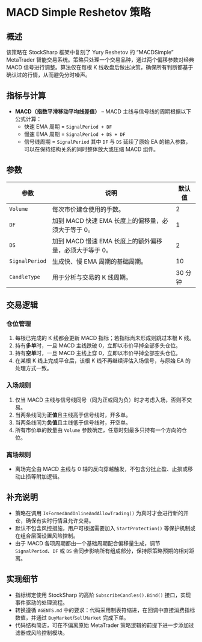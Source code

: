 # MACD Simple Reshetov 策略

## 概述
该策略在 StockSharp 框架中复刻了 Yury Reshetov 的 “MACDSimple” MetaTrader 智能交易系统。策略只处理一个交易品种，通过两个偏移参数对经典 MACD 信号进行调整。算法仅在每根 K 线收盘后做出决策，确保所有判断都基于确认过的行情，从而避免分时噪声。

## 指标与计算
- **MACD（指数平滑移动平均线差值）** – MACD 主线与信号线的周期根据以下公式计算：
  - 快速 EMA 周期 = `SignalPeriod + DF`
  - 慢速 EMA 周期 = `SignalPeriod + DS + DF`
  - 信号线周期 = `SignalPeriod`
其中 `DF` 与 `DS` 延续了原始 EA 的输入参数，可以在保持结构关系的同时整体放大或压缩 MACD 组件。

## 参数
| 参数 | 说明 | 默认值 |
| ---- | ---- | ------ |
| `Volume` | 每次市价建仓使用的手数。 | 2 |
| `DF` | 加到 MACD 快速 EMA 长度上的偏移量，必须大于等于 0。 | 1 |
| `DS` | 加到 MACD 慢速 EMA 长度上的额外偏移量，必须大于等于 0。 | 2 |
| `SignalPeriod` | 生成快、慢 EMA 周期的基础周期。 | 10 |
| `CandleType` | 用于分析与交易的 K 线周期。 | 30 分钟 |

## 交易逻辑
### 仓位管理
1. 每根已完成的 K 线都会更新 MACD 指标；若指标尚未形成则跳过本根 K 线。
2. 持有**多单**时，一旦 MACD 主线跌破 0，立即以市价平掉全部多头仓位。
3. 持有**空单**时，一旦 MACD 主线上穿 0，立即以市价平掉全部空头仓位。
4. 在某根 K 线上完成平仓后，该根 K 线不再继续评估入场信号，与原始 EA 的处理方式一致。

### 入场规则
1. 仅当 MACD 主线与信号线同号（同为正或同为负）时才考虑入场，否则不交易。
2. 当两条线同为**正值**且主线高于信号线时，开多单。
3. 当两条线同为**负值**且主线低于信号线时，开空单。
4. 所有市价单的数量由 `Volume` 参数确定，任意时刻最多只持有一个方向的仓位。

### 离场规则
- 离场完全由 MACD 主线与 0 轴的反向穿越触发，不包含分批止盈、止损或移动止损等附加逻辑。

## 补充说明
- 策略在调用 `IsFormedAndOnlineAndAllowTrading()` 为真时才会进行新的开仓，确保有实时行情且允许交易。
- 默认不包含风控措施，用户可根据需要加入 `StartProtection()` 等保护机制或在组合层面设置风险控制。
- 由于 MACD 各项周期都由一个基础周期配合偏移量生成，调节 `SignalPeriod`、`DF` 或 `DS` 会同步影响所有组成部分，保持原策略预期的相对距离。

## 实现细节
- 指标绑定使用 StockSharp 的高阶 `SubscribeCandles().Bind()` 接口，实现事件驱动的处理流程。
- 转换遵循 `AGENTS.md` 中的要求：代码采用制表符缩进，在回调中直接消费指标数值，并通过 `BuyMarket`/`SellMarket` 完成下单。
- 代码结构简洁，可在不偏离原始 MetaTrader 策略逻辑的前提下进一步添加过滤器或风险控制模块。
